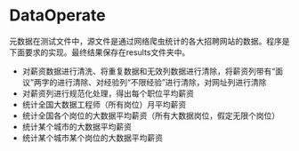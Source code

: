 # DataOperate
元数据在测试文件中，源文件是通过网络爬虫统计的各大招聘网站的数据。程序是下面要求的实现。最终结果保存在results文件夹中。
- 对薪资数据进行清洗、将重复数据和无效列数据进行清除，将薪资列带有“面议”两字的进行清除、对经验列“不限经验”进行清除，对网址列进行清除
- 对薪资列进行规范化处理，得出每个职位平均薪资
- 统计全国大数据工程师（所有岗位）月平均薪资
- 统计全国各个岗位的大数据平均薪资（所有大数据岗位，假定无限个岗位）
- 统计某个城市的大数据平均薪资
- 统计某个城市某个岗位的大数据平均薪资

